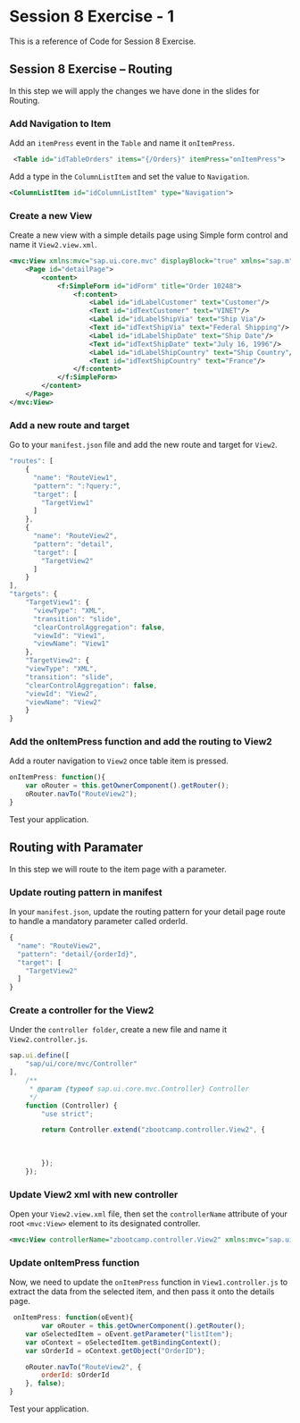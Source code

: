 # Session 8 Exercise - 1
This is a reference of Code for Session 8 Exercise.

## Session 8 Exercise – Routing
In this step we will apply the changes we have done in the slides for Routing.

### Add Navigation to Item
Add an `itemPress` event in the `Table` and name it `onItemPress`.

```xml
 <Table id="idTableOrders" items="{/Orders}" itemPress="onItemPress">
```

Add a type in the `ColumnListItem` and set the value to `Navigation`.
```xml
<ColumnListItem id="idColumnListItem" type="Navigation">
```

### Create a new View 
Create a new view with a simple details page using Simple form control and name it `View2.view.xml`.

```xml
<mvc:View xmlns:mvc="sap.ui.core.mvc" displayBlock="true" xmlns="sap.m" xmlns:f="sap.ui.layout.form">
	<Page id="detailPage">
		<content>
			<f:SimpleForm id="idForm" title="Order 10248">
				<f:content>
					<Label id="idLabelCustomer" text="Customer"/>
					<Text id="idTextCustomer" text="VINET"/>
					<Label id="idLabelShipVia" text="Ship Via"/>
					<Text id="idTextShipVia" text="Federal Shipping"/>
					<Label id="idLabelShipDate" text="Ship Date"/>
					<Text id="idTextShipDate" text="July 16, 1996"/>
					<Label id="idLabelShipCountry" text="Ship Country"/>
					<Text id="idTextShipCountry" text="France"/>
				</f:content>
			</f:SimpleForm>
		</content>
	</Page>
</mvc:View>
```

### Add a new route and target
Go to your `manifest.json` file and add the new route and target for `View2`.

```js
"routes": [
	{
	  "name": "RouteView1",
	  "pattern": ":?query:",
	  "target": [
	    "TargetView1"
	  ]
	},
	{
	  "name": "RouteView2",
	  "pattern": "detail",
	  "target": [
	    "TargetView2"
	  ]
	}
],
"targets": {
	"TargetView1": {
	  "viewType": "XML",
	  "transition": "slide",
	  "clearControlAggregation": false,
	  "viewId": "View1",
	  "viewName": "View1"
	},
	"TargetView2": {
	"viewType": "XML",
	"transition": "slide",
	"clearControlAggregation": false,
	"viewId": "View2",
	"viewName": "View2"
	}
}
```
### Add the onItemPress function and add the routing to View2
Add a router navigation to `View2` once table item is pressed.
```js
onItemPress: function(){
	var oRouter = this.getOwnerComponent().getRouter();
	oRouter.navTo("RouteView2");
}
```

Test your application.


## Routing with Paramater
In this step we will route to the item page with a parameter. 

### Update routing pattern in manifest
In your `manifest.json`, update the routing pattern for your detail page route to handle a mandatory parameter called orderId.

```js
{
  "name": "RouteView2",
  "pattern": "detail/{orderId}",
  "target": [
    "TargetView2"
  ]
}
```

### Create a controller for the View2
Under the `controller folder`, create a new file and name it `View2.controller.js`.

```js
sap.ui.define([
    "sap/ui/core/mvc/Controller"
],
    /**
     * @param {typeof sap.ui.core.mvc.Controller} Controller
     */
    function (Controller) {
        "use strict";

        return Controller.extend("zbootcamp.controller.View2", {
            
            
           
        });
    });

```

### Update View2 xml with new controller
Open your `View2.view.xml` file, then set the `controllerName` attribute of your root `<mvc:View>` element to its designated controller.

```xml
<mvc:View controllerName="zbootcamp.controller.View2" xmlns:mvc="sap.ui.core.mvc" displayBlock="true" xmlns="sap.m" xmlns:f="sap.ui.layout.form">
```

### Update onItemPress function
Now, we need to update the `onItemPress` function in `View1.controller.js` to extract the data from the selected item, and then pass it onto the details page.

```js
 onItemPress: function(oEvent){
    	var oRouter = this.getOwnerComponent().getRouter();
	var oSelectedItem = oEvent.getParameter("listItem");
	var oContext = oSelectedItem.getBindingContext();
	var sOrderId = oContext.getObject("OrderID");

	oRouter.navTo("RouteView2", {
	    orderId: sOrderId
	}, false);
}
```
Test your application.
